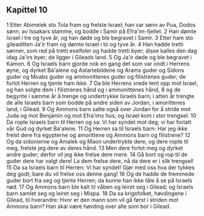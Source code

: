 ## Kapittel 10

1 Etter Abimelek sto Tola fram og frelste Israel; han var sønn av Pua, Dodos sønn, av Issakars stamme, og bodde i Samir på Efra'im-fjellet.
2 Han dømte Israel i tre og tyve år, og han døde og ble begravet i Samir.
3 Etter ham sto gileaditten Ja'ir fram og dømte Israel i to og tyve år.
4 Han hadde tretti sønner, som red på tretti eselfoler og hadde tretti byer; disse kalles den dag idag Ja'irs byer; de ligger i Gileads land.
5 Og Ja'ir døde og ble begravet i Kamon.
6 Og Israels barn gjorde nok en gang det som var ondt i Herrens øyne, og dyrket Ba'alene og Astartebildene og Arams guder og Sidons guder og Moabs guder og ammonittenes guder og filistrenes guder; de forlot Herren og tjente ham ikke.
7 Da ble Herrens vrede tent opp mot Israel, og han solgte dem i filistrenes hånd og i ammonittenes hånd,
8 og de begynte i samme år å trenge og undertrykke Israels barn; i atten år trengte de alle Israels barn som bodde på andre siden av Jordan, i amorittenes land, i Gilead.
9 Og Ammons barn satte også over Jordan for å stride mot Juda og mot Benjamin og mot Efra'ims hus; og Israel kom i stor trengsel.
10 Da ropte Israels barn til Herren og sa: Vi har syndet mot deg; vi har forlatt vår Gud og dyrket Ba'alene.
11 Og Herren sa til Israels barn: Har jeg ikke frelst dere fra egypterne og amorittene og Ammons barn og filistrene?
12 Og da sidonierne og Amalek og Maon undertrykte dere, og dere ropte til meg, frelste jeg dere av deres hånd.
13 Men dere forlot meg og dyrket andre guder; derfor vil jeg ikke frelse dere mere.
14 Gå bort og rop til de guder dere har valgt dere! La dem frelse dere, nå da dere er i slik trengsel!
15 Da sa Israels barn til Herren: Vi har syndet! Gjør med oss hva der tykkes deg godt; bare du vil frelse oss denne gang!
16 Og de hadde de fremmede guder bort fra seg og tjente Herren; da kunne han ikke tåle å se på Israels nød.
17 Og Ammons barn ble kalt til våben og leiret seg i Gilead; og Israels barn samlet seg og leiret seg i Mispa.
18 Da sa krigsfolket, høvdingene i Gilead, til hverandre: Hvor er den mann som vil gå først i striden mot Ammons barn? Han skal være høvding over alle som bor i Gilead.
